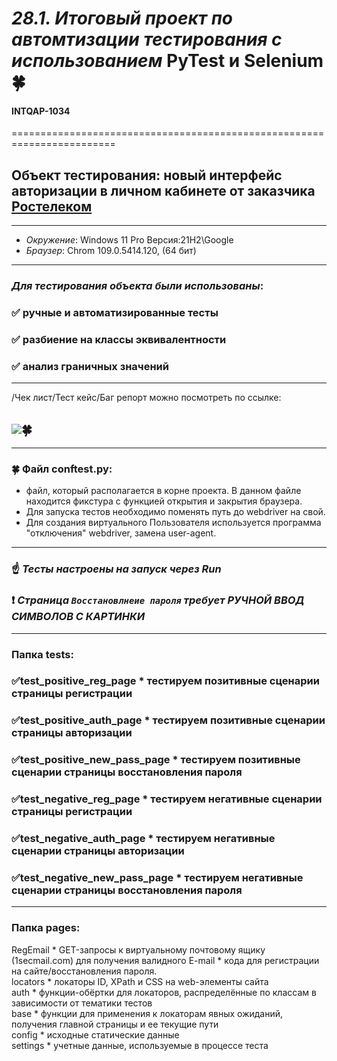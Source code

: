 # *28.1. Итоговый проект по автомтизации тестирования  с использованием* PyTest и Selenium :four_leaf_clover:
#### INTQAP-1034
========================================================================
## Объект тестирования: новый интерфейс авторизации в личном кабинете от заказчика [Ростелеком](https://b2c.passport.rt.ru)
----------------------------------------------------------------------------------
* *Окружение*: Windows 11 Pro Версия:21H2\Google 
* *Браузер*: Chrom 109.0.5414.120, (64 бит)
________________________________________________
### *Для тестирования объекта были использованы*:
### :white_check_mark: ручные и автоматизированные тесты
### :white_check_mark: разбиение на классы эквивалентности
### :white_check_mark: анализ граничных значений
-----------------------------------------------------------
/Чек лист/Тест кейс/Баг репорт можно посмотреть по ссылке: 
## [<img src="https://img.shields.io/badge/Чек лист/Тест кейс/Баг репорт-3914AF?style=for-the-badge&logo=/Чек лист/Тест кейс/Баг репорт&logoColor=ЦВЕТ ЛОГОТИПА"/>](https://docs.google.com/spreadsheets/d/1KOnp581oWDApILyWZXfkm6Y6xhpEp1Gr/edit?usp=sharing&ouid=116953298783582314603&rtpof=true&sd=true):four_leaf_clover:
----------------------------------------------------------
### :four_leaf_clover: Файл conftest.py:
* файл, который располагается в корне проекта. В данном файле находится фикстура с функцией открытия и закрытия браузера. 
* Для запуска тестов необходимо поменять путь до webdriver на свой. 
* Для создания виртуального Пользователя используется программа "отключения" webdriver, замена user-agent.
--------------------------------------------------------
### :point_up: *Тесты настроены на запуск через Run* 
### :heavy_exclamation_mark: *Страница `Восстановлнеие пароля`  требует РУЧНОЙ ВВОД СИМВОЛОВ С КАРТИНКИ* 
---------------------------------------------------------
### Папка tests: 
### :white_check_mark:test_positive_reg_page  * тестируем позитивные сценарии страницы регистрации   
### :white_check_mark:test_positive_auth_page  * тестируем позитивные сценарии страницы авторизации 
### :white_check_mark:test_positive_new_pass_page  * тестируем позитивные сценарии страницы восстановления пароля
### :white_check_mark:test_negative_reg_page  * тестируем негативные сценарии страницы регистрации 
### :white_check_mark:test_negative_auth_page  * тестируем негативные сценарии страницы авторизации   
### :white_check_mark:test_negative_new_pass_page * тестируем негативные сценарии страницы восстановления пароля   
----------------------------------------------------------
### Папка pages: 
RegEmail * GET-запросы к виртуальному почтовому ящику (1secmail.com) для получения валидного 
E-mail * кода для регистрации на сайте/восстановления пароля.   
locators * локаторы ID, XPath и CSS на web-элементы сайта   
auth * функции-обёртки для локаторов, распределённые по классам в зависимости от тематики тестов   
base * функции для применения к локаторам явных ожиданий, получения главной страницы  и ее текущие пути   
config * исходные статические данные   
settings * учетные данные, используемые в процессе теста

